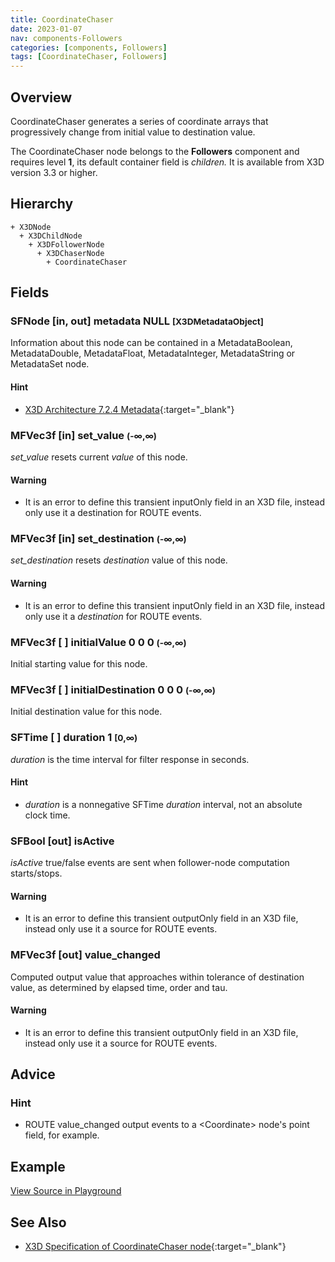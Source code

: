 ```yaml
---
title: CoordinateChaser
date: 2023-01-07
nav: components-Followers
categories: [components, Followers]
tags: [CoordinateChaser, Followers]
---
```

<style>
.post h3 {
  word-spacing: 0.2em;
}
</style>

## Overview

CoordinateChaser generates a series of coordinate arrays that progressively change from initial value to destination value.

The CoordinateChaser node belongs to the **Followers** component and requires level **1**, its default container field is *children.* It is available from X3D version 3.3 or higher.

## Hierarchy

```
+ X3DNode
  + X3DChildNode
    + X3DFollowerNode
      + X3DChaserNode
        + CoordinateChaser
```

## Fields

### SFNode [in, out] **metadata** NULL <small>[X3DMetadataObject]</small>

Information about this node can be contained in a MetadataBoolean, MetadataDouble, MetadataFloat, MetadataInteger, MetadataString or MetadataSet node.

#### Hint

- [X3D Architecture 7.2.4 Metadata](https://www.web3d.org/specifications/X3Dv4Draft/ISO-IEC19775-1v4-IS.proof//Part01/components/core.html#Metadata){:target="_blank"}

### MFVec3f [in] **set_value** <small>(-∞,∞)</small>

*set_value* resets current *value* of this node.

#### Warning

- It is an error to define this transient inputOnly field in an X3D file, instead only use it a destination for ROUTE events.

### MFVec3f [in] **set_destination** <small>(-∞,∞)</small>

*set_destination* resets *destination* value of this node.

#### Warning

- It is an error to define this transient inputOnly field in an X3D file, instead only use it a *destination* for ROUTE events.

### MFVec3f [ ] **initialValue** 0 0 0 <small>(-∞,∞)</small>

Initial starting value for this node.

### MFVec3f [ ] **initialDestination** 0 0 0 <small>(-∞,∞)</small>

Initial destination value for this node.

### SFTime [ ] **duration** 1 <small>[0,∞)</small>

*duration* is the time interval for filter response in seconds.

#### Hint

- *duration* is a nonnegative SFTime *duration* interval, not an absolute clock time.

### SFBool [out] **isActive**

*isActive* true/false events are sent when follower-node computation starts/stops.

#### Warning

- It is an error to define this transient outputOnly field in an X3D file, instead only use it a source for ROUTE events.

### MFVec3f [out] **value_changed**

Computed output value that approaches within tolerance of destination value, as determined by elapsed time, order and tau.

#### Warning

- It is an error to define this transient outputOnly field in an X3D file, instead only use it a source for ROUTE events.

## Advice

### Hint

- ROUTE value_changed output events to a \<Coordinate\> node's point field, for example.

## Example

<x3d-canvas src="https://create3000.github.io/media/examples/Followers/CoordinateChaser/CoordinateChaser.x3d" update="auto"></x3d-canvas>

[View Source in Playground](/x_ite/playground/?url=https://create3000.github.io/media/examples/Followers/CoordinateChaser/CoordinateChaser.x3d)

## See Also

- [X3D Specification of CoordinateChaser node](https://www.web3d.org/documents/specifications/19775-1/V4.0/Part01/components/followers.html#CoordinateChaser){:target="_blank"}
